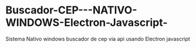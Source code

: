 # Buscador-CEP---NATIVO-WINDOWS-Electron-Javascript-
Sistema Nativo windows buscador de cep via api usando Electron javascript
